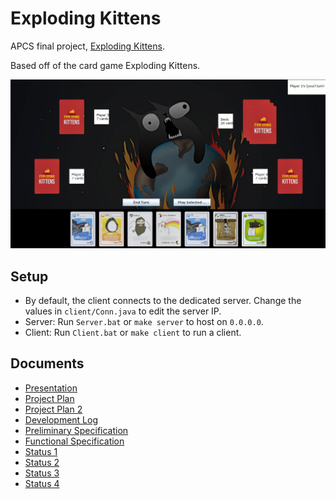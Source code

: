 # Exploding Kittens

APCS final project, [Exploding Kittens][website].

Based off of the card game Exploding Kittens.

![](https://github.com/phuang1024/exploding_kittens/blob/master/game.jpg?raw=true)

## Setup

- By default, the client connects to the dedicated server. Change the values in
  `client/Conn.java` to edit the server IP.
- Server: Run `Server.bat` or `make server` to host on `0.0.0.0`.
- Client: Run `Client.bat` or `make client` to run a client.

## Documents

- [Presentation][pres]
- [Project Plan][plan]
- [Project Plan 2][plan2]
- [Development Log][log]
- [Preliminary Specification][prespec]
- [Functional Specification][funcspec]
- [Status 1][status1]
- [Status 2][status2]
- [Status 3][status3]
- [Status 4][status4]

[website]: https://phuang1024.github.io/exploding_kittens

[pres]: https://docs.google.com/presentation/d/1i9qFDHsO1hf4qcFBTOVqJkuwdQqApKoKJgf6aWsqb6o/edit
[plan]: https://docs.google.com/document/d/1rDaI5UAvqenxh-LWBQs2AzlWNK6Z7GmnznJzaIbuahk/edit
[plan2]: https://docs.google.com/document/d/18BwTRArXQWbsAFNUk7qnnAUCDr6Mzr7VFK0VlpZ6GKI/edit
[log]: https://docs.google.com/spreadsheets/d/1VXx8HSI8Y5XnvEY8kNBSwnqh1oGYHA-f_DhMGOo9ZBw/edit
[prespec]: https://docs.google.com/document/d/14mqB1wJuGPGG3EtkzMkzz--yU32WSN3K9Q9yJ2cViCw/edit
[funcspec]: https://docs.google.com/document/d/1zwGd_B4Nhe_ovYMjJYzFe44GBfl3zPYpfVOcQJgStZg/edit
[status1]: https://docs.google.com/document/d/1RXlwJdIKyoog3nET3ZA4zZ_YZPVo4bSFNghOlZKJino/edit
[status2]: https://docs.google.com/document/d/1r5E206kdzHZfNPTFOFWWfcb5BlS2sQur1PVCSk-Db7c/edit
[status3]: https://docs.google.com/document/d/10SUC6dgwwgNeH7EaX-mSlnpvz8Gh4nYGYz3Uvylbydg/edit
[status4]: https://docs.google.com/document/d/1_33dcDZuAY4Nf7AuVLwAaifzuD-OWIe9v4x_dd93mL0/edit
